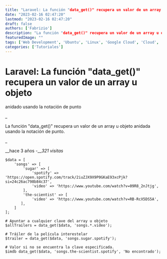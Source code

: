 ```yaml
---
title: "Laravel: La función "data_get()" recupera un valor de un array u objeto anidado usando la notación de punto"
date: "2023-02-16 02:47:20"
lastmod: "2023-02-16 02:47:20"
draft: false
authors: ['Fabrizio']
description: "La función "data_get()" recupera un valor de un array u objeto anidada usando la notación de punto."
featuredImage: ""
tags: ['Web Development', 'Ubuntu', 'Linux', 'Google Cloud', 'Cloud', 'Backend', 'AWS']
categories: ['Tutoriales']
---
```

# Laravel: La función "data_get()" recupera un valor de un array u objeto
anidado usando la notación de punto

_ <p>La función "data_get()" recupera un valor de un array u objeto anidada
usando la notación de punto.</p> _

__hace 3 años -___321 visitas_

    
    
    $data = [
        'songs' => [
            'sugar' => [
                'spotify' => 'https://open.spotify.com/track/2iuZJX9X9P0GKaE93xcPjk?si=24c26ac798b84c37',
                'video' => 'https://www.youtube.com/watch?v=09R8_2nJtjg',
            ],
            'the-scientist' => [
                'video' => 'https://www.youtube.com/watch?v=RB-RcX5DS5A',
           ],
        ]
    ];
    
    # Apuntar a cualquier clave del array u objeto
    $allTrailers = data_get($data, 'songs.*.video');
    
    # Tráiler de la película interestelar
    $trailer = data_get($data, 'songs.sugar.spotify');
    
    # Valor si no se encuentra la clave especificada.
    $imdb data_get($data, 'songs.the-scientist.spotify', 'No encontrado');

